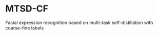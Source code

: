# MTSD-CF
Facial expression recognition based on multi-task self-distillation with coarse-fine labels
